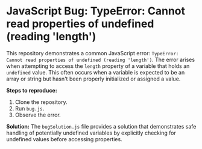 # JavaScript Bug: TypeError: Cannot read properties of undefined (reading 'length')

This repository demonstrates a common JavaScript error: `TypeError: Cannot read properties of undefined (reading 'length')`.  The error arises when attempting to access the `length` property of a variable that holds an `undefined` value.  This often occurs when a variable is expected to be an array or string but hasn't been properly initialized or assigned a value.

**Steps to reproduce:**
1. Clone the repository.
2. Run `bug.js`.
3. Observe the error.

**Solution:**
The `bugSolution.js` file provides a solution that demonstrates safe handling of potentially undefined variables by explicitly checking for undefined values before accessing properties.